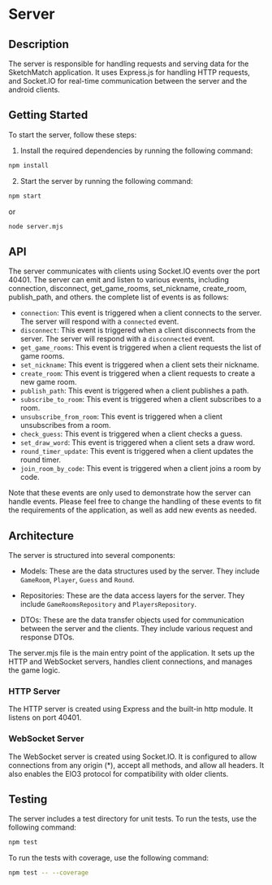 # Server

## Description

The server is responsible for handling requests and serving data for the SketchMatch application. It uses Express.js for handling HTTP requests, and Socket.IO for real-time communication between the server and the android clients.

## Getting Started

To start the server, follow these steps:

1. Install the required dependencies by running the following command:

```bash
npm install
```

2. Start the server by running the following command:

```bash
npm start
```
or
```bash
node server.mjs
```

## API

The server communicates with clients using Socket.IO events over the port 40401. The server can emit and listen to various events, including connection, disconnect, get_game_rooms, set_nickname, create_room, publish_path, and others. the complete list of events is as follows:

-   `connection`: This event is triggered when a client connects to the server. The server will respond with a `connected` event.
-   `disconnect`: This event is triggered when a client disconnects from the server. The server will respond with a `disconnected` event.
-   `get_game_rooms`: This event is triggered when a client requests the list of game rooms.
-   `set_nickname`: This event is triggered when a client sets their nickname.
-   `create_room`: This event is triggered when a client requests to create a new game room.
-   `publish_path`: This event is triggered when a client publishes a path.
-   `subscribe_to_room`: This event is triggered when a client subscribes to a room.
-   `unsubscribe_from_room`: This event is triggered when a client unsubscribes from a room.
-   `check_guess`: This event is triggered when a client checks a guess.
-   `set_draw_word`: This event is triggered when a client sets a draw word.
-   `round_timer_update`: This event is triggered when a client updates the round timer.
-   `join_room_by_code`: This event is triggered when a client joins a room by code.


Note that these events are only used to demonstrate how the server can handle events. Please feel free to change the handling of these events to fit the requirements of the application, as well as add new events as needed.

## Architecture
The server is structured into several components:

  - Models: These are the data structures used by the server. They include `GameRoom`, `Player`, `Guess` and `Round`.

  - Repositories: These are the data access layers for the server. They include `GameRoomsRepository` and `PlayersRepository`.

  - DTOs: These are the data transfer objects used for communication between the server and the clients. They include various request and response DTOs.

The server.mjs file is the main entry point of the application. It sets up the HTTP and WebSocket servers, handles client connections, and manages the game logic.

### HTTP Server
The HTTP server is created using Express and the built-in http module. It listens on port 40401.

### WebSocket Server
The WebSocket server is created using Socket.IO. It is configured to allow connections from any origin (*), accept all methods, and allow all headers. It also enables the EIO3 protocol for compatibility with older clients.

## Testing

The server includes a test directory for unit tests. To run the tests, use the following command:
  
  ```bash
  npm test
  ```

To run the tests with coverage, use the following command:

  ```bash
  npm test -- --coverage
  ```

